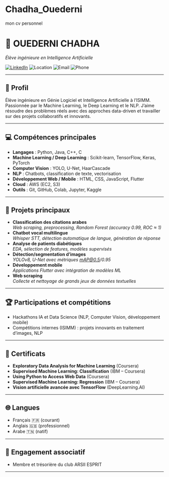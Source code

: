# Chadha_Ouederni
mon cv personnel 
# 👋 OUEDERNI CHADHA

*Élève ingénieure en Intelligence Artificielle*

[![LinkedIn](https://img.shields.io/badge/LinkedIn-blue?logo=linkedin&logoColor=white)](https://www.linkedin.com/in/chadha-ouederni-1358592aa)
![Location](https://img.shields.io/badge/Tunisie-🇹🇳-red)
![Email](https://img.shields.io/badge/email-chadha.ouederni1@gmail.com-blue)
![Phone](https://img.shields.io/badge/Phone-+216%2099%20155%20276-green)

---

## 🎯 Profil

Élève ingénieure en Génie Logiciel et Intelligence Artificielle à l’ISIMM. Passionnée par le Machine Learning, le Deep Learning et le NLP. J’aime résoudre des problèmes réels avec des approches data-driven et travailler sur des projets collaboratifs et innovants.

---

## 💻 Compétences principales

- **Langages** : Python, Java, C++, C
- **Machine Learning / Deep Learning** : Scikit-learn, TensorFlow, Keras, PyTorch
- **Computer Vision** : YOLO, U-Net, HaarCascade
- **NLP** : Chatbots, classification de texte, vectorisation
- **Développement Web / Mobile** : HTML, CSS, JavaScript, Flutter
- **Cloud** : AWS (EC2, S3)
- **Outils** : Git, GitHub, Colab, Jupyter, Kaggle

---

## 🚀 Projets principaux

- **Classification des citations arabes**  
  _Web scraping, preprocessing, Random Forest (accuracy 0.99, ROC ≈ 1)_
- **Chatbot vocal multilingue**  
  _Whisper STT, détection automatique de langue, génération de réponse_
- **Analyse de patients diabétiques**  
  _EDA, sélection de features, modèles supervisés_
- **Détection/segmentation d’images**  
  _YOLOv8, U-Net avec métriques mAP@0.5/0.95_
- **Développement mobile**  
  _Applications Flutter avec intégration de modèles ML_
- **Web scraping**  
  _Collecte et nettoyage de grands jeux de données textuelles_

---

## 🏆 Participations et compétitions

- Hackathons IA et Data Science (NLP, Computer Vision, développement mobile)
- Compétitions internes (ISIMM) : projets innovants en traitement d’images, NLP

---

## 📜 Certificats

- **Exploratory Data Analysis for Machine Learning** (Coursera)
- **Supervised Machine Learning: Classification** (IBM – Coursera)
- **Using Python to Access Web Data** (Coursera)
- **Supervised Machine Learning: Regression** (IBM – Coursera)
- **Vision artificielle avancée avec TensorFlow** (DeepLearning.AI)

---

## 🌐 Langues

- Français 🇫🇷 (courant)
- Anglais 🇬🇧 (professionnel)
- Arabe 🇹🇳 (natif)

---

## 🤝 Engagement associatif

- Membre et trésorière du club ARSII ESPRIT

---

<!--
✨ Always learning, always building!
-->
